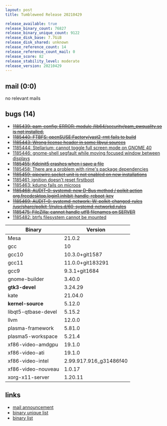 ```yaml
---
layout: post
title: Tumbleweed Release 20210429

release_available: true
release_binary_count: 76827
release_binary_unique_count: 9122
release_disk_base: 7.7GiB
release_disk_shared: unknown
release_reference_count: 14
release_reference_count_mail: 0
release_score: 82
release_stability_level: moderate
release_version: 20210429
---
```


## mail (0:0)

no relevant mails

## bugs (14)

<!--more-->

- ~~[1185439: pam-config: ERROR: module /lib64/security/pam_pwquality.so is not installed.](https://bugzilla.opensuse.org/show_bug.cgi?id=1185439)~~
- ~~[1185440: FTBFS: openSUSE:Factory/yast2-rmt fails to build](https://bugzilla.opensuse.org/show_bug.cgi?id=1185440)~~
- ~~[1185443: Wrong license header in some libyui sources](https://bugzilla.opensuse.org/show_bug.cgi?id=1185443)~~
- [1185444: Stellarium: cannot toggle full screen mode on GNOME 40](https://bugzilla.opensuse.org/show_bug.cgi?id=1185444)
- [1185446: gnome-shell segfault while moving focused window between displays](https://bugzilla.opensuse.org/show_bug.cgi?id=1185446)
- ~~[1185455: Kdeinit5 crashes when i save a file](https://bugzilla.opensuse.org/show_bug.cgi?id=1185455)~~
- [1185458: There are a problem with rime's package dependencies](https://bugzilla.opensuse.org/show_bug.cgi?id=1185458)
- ~~[1185459: pipewire.socket unit is not enabled on new installations](https://bugzilla.opensuse.org/show_bug.cgi?id=1185459)~~
- [1185461: ignition doesn't reset firstboot](https://bugzilla.opensuse.org/show_bug.cgi?id=1185461)
- [1185463: kdump fails on microos](https://bugzilla.opensuse.org/show_bug.cgi?id=1185463)
- ~~[1185468: AUDIT-0: systemd: new D-Bus method / polkit action org.freedesktop.login1.inhibit-handle-reboot-key](https://bugzilla.opensuse.org/show_bug.cgi?id=1185468)~~
- ~~[1185469: AUDIT-0: systemd-network: W: polkit-changed-rules /usr/share/polkit-1/rules.d/60-systemd-networkd.rules](https://bugzilla.opensuse.org/show_bug.cgi?id=1185469)~~
- ~~[1185475: FileZilla: cannot handle utf8 filenames on SERVER](https://bugzilla.opensuse.org/show_bug.cgi?id=1185475)~~
- [1185482: btrfs filesystem cannot be mounted](https://bugzilla.opensuse.org/show_bug.cgi?id=1185482)

Binary | Version
--- | ---
Mesa | 21.0.2
gcc | 10
gcc10 | 10.3.0+git1587
gcc11 | 11.0.0+git183291
gcc9 | 9.3.1+git1684
gnome-builder | 3.40.0
**gtk3-devel** | 3.24.29
kate | 21.04.0
**kernel-source** | 5.12.0
libqt5-qtbase-devel | 5.15.2
llvm | 12.0.0
plasma-framework | 5.81.0
plasma5-workspace | 5.21.4
xf86-video-amdgpu | 19.1.0
xf86-video-ati | 19.1.0
xf86-video-intel | 2.99.917.916_g31486f40
xf86-video-nouveau | 1.0.17
xorg-x11-server | 1.20.11

## links

- [mail announcement](https://github.com/boombatower/tumbleweed-review/issues/10)
- [binary unique list](http://download.opensuse.org/history/20210429/rpm.unique.list)
- [binary list](http://download.opensuse.org/history/20210429/rpm.list)
